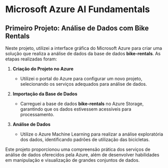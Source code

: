 # Microsoft Azure AI Fundamentals

## Primeiro Projeto: Análise de Dados com Bike Rentals

Neste projeto, utilizei a interface gráfica do Microsoft Azure para criar uma solução que realiza a análise de dados da base de dados **bike-rentals**. As etapas realizadas foram:

1. **Criação do Projeto no Azure**
    - Utilizei o portal do Azure para configurar um novo projeto, selecionando os serviços adequados para análise de dados.
    
2. **Importação da Base de Dados**
    - Carreguei a base de dados **bike-rentals** no Azure Storage, garantindo que os dados estivessem acessíveis para processamento.
    
3. **Análise de Dados**
    - Utilize o Azure Machine Learning para realizar a análise exploratória dos dados, identificando padrões de utilização das bicicletas.

Este projeto proporcionou uma compreensão prática dos serviços de análise de dados oferecidos pela Azure, além de desenvolver habilidades em manipulação e visualização de grandes conjuntos de dados.
